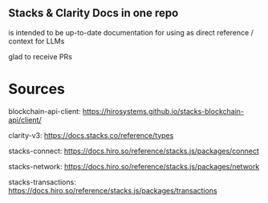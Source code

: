 ## Stacks & Clarity Docs in one repo

is intended to be up-to-date documentation for using as direct reference / context for LLMs

glad to receive PRs

# Sources

blockchain-api-client: https://hirosystems.github.io/stacks-blockchain-api/client/

clarity-v3: https://docs.stacks.co/reference/types

stacks-connect: https://docs.hiro.so/reference/stacks.js/packages/connect

stacks-network: https://docs.hiro.so/reference/stacks.js/packages/network

stacks-transactions: https://docs.hiro.so/reference/stacks.js/packages/transactions
